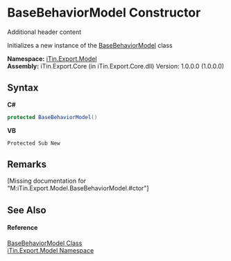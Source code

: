 # BaseBehaviorModel Constructor 
Additional header content 

Initializes a new instance of the <a href="f9334797-bdc1-1e81-7c19-cea545d52cb6">BaseBehaviorModel</a> class

**Namespace:**&nbsp;<a href="ef57ffcc-e95e-b212-5a46-9aa6f5a3511f">iTin.Export.Model</a><br />**Assembly:**&nbsp;iTin.Export.Core (in iTin.Export.Core.dll) Version: 1.0.0.0 (1.0.0.0)

## Syntax

**C#**<br />
``` C#
protected BaseBehaviorModel()
```

**VB**<br />
``` VB
Protected Sub New
```


## Remarks
\[Missing <remarks> documentation for "M:iTin.Export.Model.BaseBehaviorModel.#ctor"\]

## See Also


#### Reference
<a href="f9334797-bdc1-1e81-7c19-cea545d52cb6">BaseBehaviorModel Class</a><br /><a href="ef57ffcc-e95e-b212-5a46-9aa6f5a3511f">iTin.Export.Model Namespace</a><br />
